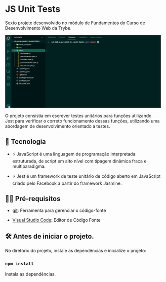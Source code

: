 # JS Unit Tests

Sexto projeto desenvolvido no módulo de Fundamentos do Curso de Desenvolvimento Web da Trybe.

![preview](.github/preview.gif)

O projeto consistia em escrever testes unitários para funções utilizando Jest para verificar o correto funcionamento dessas funções, utilizando uma abordagem de desenvolvimento orientado a testes.

## 🚀 Tecnologia

- ⚡ JavaScript é uma linguagem de programação interpretada estruturada, de script em alto nível com tipagem dinâmica fraca e multiparadigma.

- ⚡ Jest é um framework de teste unitário de código aberto em JavaScript criado pelo Facebook a partir do framework Jasmine.

## ✋🏻 Pré-requisitos

- [git](https://git-scm.com/downloads): Ferramenta para gerenciar o código-fonte

- [Visual Studio Code](https://code.visualstudio.com/): Editor de Código Fonte

## :hammer_and_wrench: Antes de iniciar o projeto.

No diretório do projeto, instale as dependências e inicialize o projeto:

### `npm install`

Instala as dependências.
